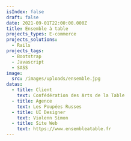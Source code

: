 ```yaml
---
isIndex: false
draft: false
date: 2021-09-01T22:00:00.000Z
title: Ensemble à table
projects_types: E-commerce
projects_solutions:
  - Rails
projects_tags:
  - Bootstrap
  - Javascript
  - SASS
image:
  src: /images/uploads/ensemble.jpg
datas:
  - title: Client
    text: Confédération des Arts de la Table
  - title: Agence
    text: Les Poupées Russes
  - title: UI Designer
    text: Violenn Simon
  - title: Site Web
    text: https://www.ensembleatable.fr
---
```

